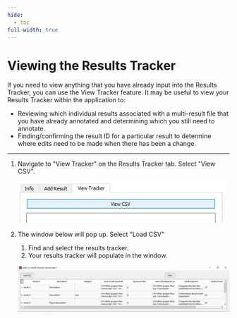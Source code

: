 ```yaml
---
hide:
  - toc
full-width: true
---
```


# Viewing the Results Tracker

If you need to view anything that you have already input into the Results Tracker, you can use the View Tracker feature. It may be useful to view your Results Tracker within the application to:

* Reviewing which individual results associated with a multi-result file that you have already annotated and determining which you still need to annotate.
* Finding/confirming the result ID for a particular result to determine where edits need to be made when there has been a change.

***

1. Navigate to "View Tracker" on the Results Tracker tab. Select "View CSV".

    ![](../app-screenshots/view-result.PNG)

2. The window below will pop up. Select "Load CSV"

    1. Find and select the results tracker.
    2. Your results tracker will populate in the window.

    ![](../app-screenshots/view-result-2.PNG)